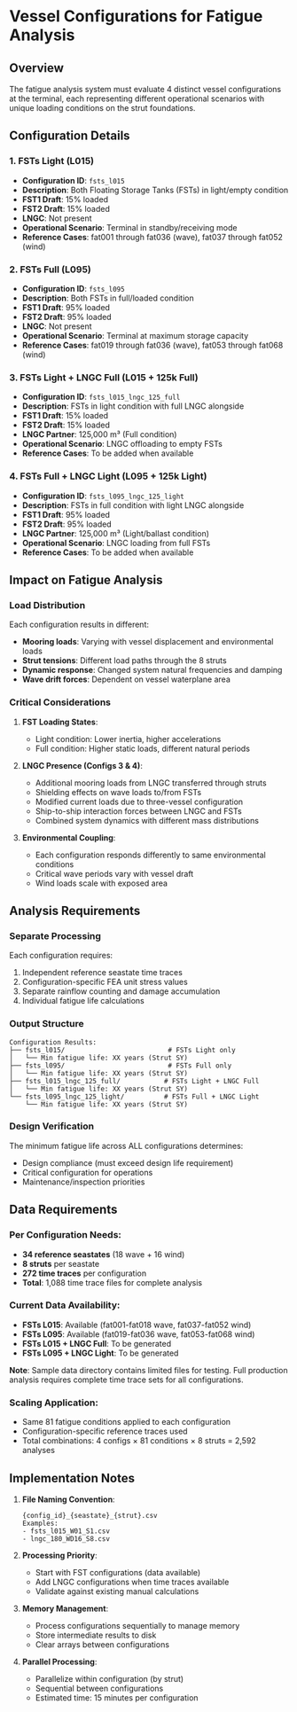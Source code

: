 # Vessel Configurations for Fatigue Analysis

## Overview
The fatigue analysis system must evaluate 4 distinct vessel configurations at the terminal, each representing different operational scenarios with unique loading conditions on the strut foundations.

## Configuration Details

### 1. FSTs Light (L015)
- **Configuration ID**: `fsts_l015`
- **Description**: Both Floating Storage Tanks (FSTs) in light/empty condition
- **FST1 Draft**: 15% loaded
- **FST2 Draft**: 15% loaded
- **LNGC**: Not present
- **Operational Scenario**: Terminal in standby/receiving mode
- **Reference Cases**: fat001 through fat036 (wave), fat037 through fat052 (wind)

### 2. FSTs Full (L095)
- **Configuration ID**: `fsts_l095`
- **Description**: Both FSTs in full/loaded condition
- **FST1 Draft**: 95% loaded
- **FST2 Draft**: 95% loaded
- **LNGC**: Not present
- **Operational Scenario**: Terminal at maximum storage capacity
- **Reference Cases**: fat019 through fat036 (wave), fat053 through fat068 (wind)

### 3. FSTs Light + LNGC Full (L015 + 125k Full)
- **Configuration ID**: `fsts_l015_lngc_125_full`
- **Description**: FSTs in light condition with full LNGC alongside
- **FST1 Draft**: 15% loaded
- **FST2 Draft**: 15% loaded
- **LNGC Partner**: 125,000 m³ (Full condition)
- **Operational Scenario**: LNGC offloading to empty FSTs
- **Reference Cases**: To be added when available

### 4. FSTs Full + LNGC Light (L095 + 125k Light)
- **Configuration ID**: `fsts_l095_lngc_125_light`
- **Description**: FSTs in full condition with light LNGC alongside
- **FST1 Draft**: 95% loaded
- **FST2 Draft**: 95% loaded
- **LNGC Partner**: 125,000 m³ (Light/ballast condition)
- **Operational Scenario**: LNGC loading from full FSTs
- **Reference Cases**: To be added when available

## Impact on Fatigue Analysis

### Load Distribution
Each configuration results in different:
- **Mooring loads**: Varying with vessel displacement and environmental loads
- **Strut tensions**: Different load paths through the 8 struts
- **Dynamic response**: Changed system natural frequencies and damping
- **Wave drift forces**: Dependent on vessel waterplane area

### Critical Considerations

1. **FST Loading States**:
   - Light condition: Lower inertia, higher accelerations
   - Full condition: Higher static loads, different natural periods

2. **LNGC Presence (Configs 3 & 4)**:
   - Additional mooring loads from LNGC transferred through struts
   - Shielding effects on wave loads to/from FSTs
   - Modified current loads due to three-vessel configuration
   - Ship-to-ship interaction forces between LNGC and FSTs
   - Combined system dynamics with different mass distributions

3. **Environmental Coupling**:
   - Each configuration responds differently to same environmental conditions
   - Critical wave periods vary with vessel draft
   - Wind loads scale with exposed area

## Analysis Requirements

### Separate Processing
Each configuration requires:
1. Independent reference seastate time traces
2. Configuration-specific FEA unit stress values
3. Separate rainflow counting and damage accumulation
4. Individual fatigue life calculations

### Output Structure
```
Configuration Results:
├── fsts_l015/                          # FSTs Light only
│   └── Min fatigue life: XX years (Strut SY)
├── fsts_l095/                          # FSTs Full only
│   └── Min fatigue life: XX years (Strut SY)
├── fsts_l015_lngc_125_full/           # FSTs Light + LNGC Full
│   └── Min fatigue life: XX years (Strut SY)
└── fsts_l095_lngc_125_light/          # FSTs Full + LNGC Light
    └── Min fatigue life: XX years (Strut SY)
```

### Design Verification
The minimum fatigue life across ALL configurations determines:
- Design compliance (must exceed design life requirement)
- Critical configuration for operations
- Maintenance/inspection priorities

## Data Requirements

### Per Configuration Needs:
- **34 reference seastates** (18 wave + 16 wind)
- **8 struts** per seastate
- **272 time traces** per configuration
- **Total**: 1,088 time trace files for complete analysis

### Current Data Availability:
- **FSTs L015**: Available (fat001-fat018 wave, fat037-fat052 wind)
- **FSTs L095**: Available (fat019-fat036 wave, fat053-fat068 wind)
- **FSTs L015 + LNGC Full**: To be generated
- **FSTs L095 + LNGC Light**: To be generated

**Note**: Sample data directory contains limited files for testing. Full production analysis requires complete time trace sets for all configurations.

### Scaling Application:
- Same 81 fatigue conditions applied to each configuration
- Configuration-specific reference traces used
- Total combinations: 4 configs × 81 conditions × 8 struts = 2,592 analyses

## Implementation Notes

1. **File Naming Convention**:
   ```
   {config_id}_{seastate}_{strut}.csv
   Examples:
   - fsts_l015_W01_S1.csv
   - lngc_180_WD16_S8.csv
   ```

2. **Processing Priority**:
   - Start with FST configurations (data available)
   - Add LNGC configurations when time traces available
   - Validate against existing manual calculations

3. **Memory Management**:
   - Process configurations sequentially to manage memory
   - Store intermediate results to disk
   - Clear arrays between configurations

4. **Parallel Processing**:
   - Parallelize within configuration (by strut)
   - Sequential between configurations
   - Estimated time: 15 minutes per configuration